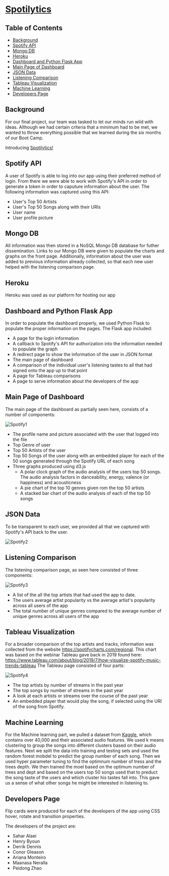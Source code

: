 # [Spotilytics](https://spotify-user-music-taste.herokuapp.com) <!-- omit in toc -->

## Table of Contents <!-- omit in toc -->
- [Background](#background)
- [Spotify API](#spotify-api)
- [Mongo DB](#mongo-db)
- [Heroku](#heroku)
- [Dashboard and Python Flask App](#dashboard-and-python-flask-app)
- [Main Page of Dashboard](#main-page-of-dashboard)
- [JSON Data](#json-data)
- [Listening Comparison](#listening-comparison)
- [Tableau Visualization](#tableau-visualization)
- [Machine Learning](#machine-learning)
- [Developers Page](#developers-page)

## Background

For our final project, our team was tasked to let our minds run wild with ideas.  Although we had certain criteria that a minimum had to be met,  we wanted to throw everything possible that we learned during the six months of our Boot Camp.

Introducing [Spotilytics!](https://spotify-user-music-taste.herokuapp.com)

## Spotify API

A user of Spotify is able to log into our app using their preferred method of login.  From there we were able to work with Spotify's API in order to generate a token in order to caputure information about the user. The following information was captured using this API:

 - User's Top 50 Artists
 - User's Top 50 Songs along with their URIs
 - User name
 - User profile picture


## Mongo DB

All information was then stored in a NoSQL Mongo DB database for futher dissemination.  Links to our Mongo DB were given to populate the charts and graphs on the front page.  Additionally, information about the user was added to previous information already collected, so that each new user helped with the listening comparison page.

## Heroku

Heroku was used as our platform for hosting our app


## Dashboard and Python Flask App

In order to populate the dashboard properly, we used Python Flask to populate the proper information on the pages.  The Flask app included:

 - A page for the login information
 - A callback to Spotify's API for authorization into the information needed to populate the graph
 - A redirect page to show the information of the user in JSON format
 - The main page of dashboard
 - A comparison of the individual user's listening tastes to all that had signed onto the app up to that point
 - A page for Tableau comparisons
 - A page to serve information about the developers of the app

## Main Page of Dashboard

The main page of the dashboard as partially seen here, consists of a number of components:

![Spotify1](img/Spotify1.png)

 - The profile name and picture associated with the user that logged into the file
 - Top Genre of user
 - Top 50 Artists of the user
 - Top 50 Songs of the user along with an embedded player for each of the 50 songs generated through the Spotify URL of each song
 - Three graphs produced using d3.js
   - A polar clock graph of the audio analysis of the users top 50 songs.  The audio analysis factors in danceability, energy, valence (or happiness) and acousticness
   - A pie chart of the top 10 genres given rom the top 50 artists
   - A stacked bar chart of the audio analysis of each of the top 50 songs 

## JSON Data

To be transparent to each user, we provided all that we captured with Spotify's API back to the user.

![Spotify2](img/Spotify2.png)

## Listening Comparison

The listening comparison page, as seen here consisted of three components:

![Spotify3](img/Spotify3.png)

 - A list of the all the top artists that had used the app to date.
 - The users average artist popularity vs the average artist's popularity across all users of the app
 - The total number of unique genres compared to the average number of unique genres across all users of the app

## Tableau Visualization

For a broader comparison of the top artists and tracks, information was collected from the website <https://spotifycharts.com/regional>.  This chart was based on the webinar Tableau gave back in 2019 found here: <https://www.tableau.com/about/blog/2019/7/how-visualize-spotify-music-trends-tableau>
The Tableau page consisted of four parts:

![Spotify4](img/Spotify4.png)

 - The top artists by number of streams in the past year
 - The top songs by number of streams in the past year
 - A look at each artists or streams over the course of the past year
 - An embedded player that would play the song, if selected using the URI of the song from Spotify.


## Machine Learning

For the Machine learning part, we pulled a dataset from [Kaggle](https://www.kaggle.com/cnic92/spotify-past-decades-songs-50s10s), which contains over 40,000 and their associated audio features.
We used k means clustering to group the songs into different clusters based on their audio features.  Next we split the data into training and testing sets and used the random forest mobdel to predict the group number of each song.
Then we used hyper parameter tuning to find the optimnum number of tress and the trees depth.  We then trained the moel based on the optimum number of trees and dept and based on the users top 50 songs used that to preduct  the song taste of the users and which cluster his tastes fall into.
This gave us a sense of what other songs he might be interested in listening to.

## Developers Page

Flip cards were produced for each of the developers of the app using CSS hover, rotate and transition properties.

The developers of the project are:
 - Sahar Alaei
 - Henry Byoun
 - Derrik Dennis
 - Conor Gleason
 - Ariana Monteiro
 - Maanasa Neralla
 - Peidong Zhao

